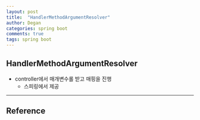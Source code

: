 ```yaml
---
layout: post
title:  "HandlerMethodArgumentResolver"
author: Degan
categories: spring boot 
comments: true
tags: spring boot
---
```


## HandlerMethodArgumentResolver


- controller에서 매개변수롤 받고 매핑을 진행
	- 스피링에서 제공
	
---
## Reference


